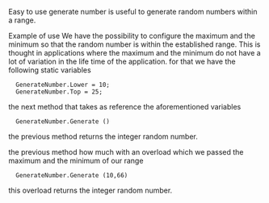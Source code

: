Easy to use generate number is useful to generate random numbers within a range.

Example of use
We have the possibility to configure the maximum and the minimum so that the random number is within the established range. This is thought in
applications where the maximum and the minimum do not have a lot of variation in the life time of the application.
for that we have the following static variables

      GenerateNumber.Lower = 10;
      GenerateNumber.Top = 25;
the next method that takes as reference the aforementioned variables

      GenerateNumber.Generate ()
the previous method returns the integer random number.

the previous method how much with an overload which we passed the maximum and the minimum of our range

      GenerateNumber.Generate (10,66)
this overload returns the integer random number.
